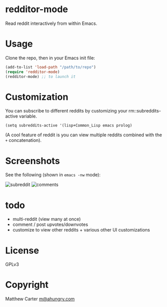# redditor-mode

Read reddit interactively from within Emacs.

# Usage

Clone the repo, then in your Emacs init file:

```lisp
(add-to-list 'load-path "/path/to/repo")
(require 'redditor-mode)
(redditor-mode) ;; to launch it
```

# Customization

You can subscribe to different reddits by customizing your
rm::subreddits-active variable.

```
(setq subreddits-active '(lisp+Common_Lisp emacs prolog)
```

(A cool feature of reddit is you can view multiple reddits combined with
the `+` concatenation).

# Screenshots

See the following (shown in `emacs -nw` mode):

![subreddit](https://raw.githubusercontent.com/ahungry/redditor-mode/master/img/redditor-mode-3.png)
![comments](https://raw.githubusercontent.com/ahungry/redditor-mode/master/img/redditor-mode-2.png)

# todo

- multi-reddit (view many at once)
- comment / post upvotes/downvotes
- customize to view other reddits + various other UI customizations

# License

GPLv3

# Copyright

Matthew Carter <m@ahungry.com>
